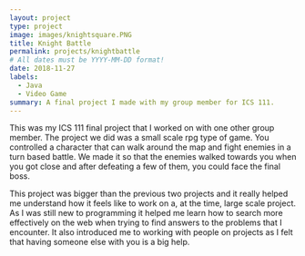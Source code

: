 ```yaml
---
layout: project
type: project
image: images/knightsquare.PNG
title: Knight Battle
permalink: projects/knightbattle
# All dates must be YYYY-MM-DD format!
date: 2018-11-27
labels:
  - Java
  - Video Game
summary: A final project I made with my group member for ICS 111.
---
```



This was my ICS 111 final project that I worked on with one other group member. The project we did was a small scale rpg type of game. You controlled a character that can walk around the map and fight enemies in a turn based battle. We made it so that the enemies walked towards you when you got close and after defeating a few of them, you could face the final boss.

This project was bigger than the previous two projects and it really helped me understand how it feels like to work on a, at the time, large scale project. As I was still new to programming it helped me learn how to search more effectively on the web when trying to find answers to the problems that I encounter. It also introduced me to working with people on projects as I felt that having someone else with you is a big help.





